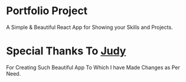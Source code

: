 # Portfolio Project
A Simple & Beautiful  React App for Showing your Skills and Projects.

# Special Thanks To [Judy](https://github.com/judygab)
For Creating Such Beautiful App To Which I have Made Changes as Per Need.